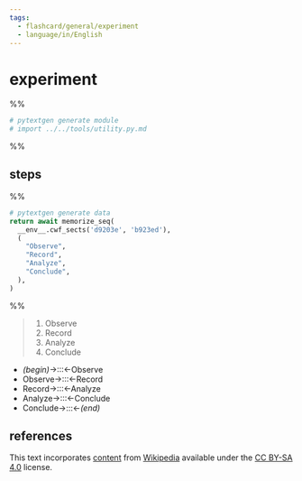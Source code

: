 ```yaml
---
tags:
  - flashcard/general/experiment
  - language/in/English
---
```


# experiment

%%

```Python
# pytextgen generate module
# import ../../tools/utility.py.md
```

%%

## steps

%%

```Python
# pytextgen generate data
return await memorize_seq(
  __env__.cwf_sects('d9203e', 'b923ed'),
  (
    "Observe",
    "Record",
    "Analyze",
    "Conclude",
  ),
)
```

%%

<!--pytextgen generate section="d9203e"--><!-- The following content is generated at 2023-03-12T14:16:16.592826+08:00. Any edits will be overridden! -->

> 1. Observe
> 2. Record
> 3. Analyze
> 4. Conclude

<!--/pytextgen-->

<!--pytextgen generate section="b923ed"--><!-- The following content is generated at 2024-01-04T20:17:51.706624+08:00. Any edits will be overridden! -->

- _(begin)_→:::←Observe
- Observe→:::←Record
- Record→:::←Analyze
- Analyze→:::←Conclude
- Conclude→:::←_(end)_

<!--/pytextgen-->

## references

This text incorporates [content](https://en.wikipedia.org/wiki/experiment) from [Wikipedia](Wikipedia.md) available under the [CC BY-SA 4.0](https://creativecommons.org/licenses/by-sa/4.0/) license.
